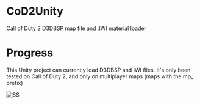 # CoD2Unity
Call of Duty 2 D3DBSP map file and .IWI material loader

# Progress
This Unity project can currently load D3DBSP and IWI files. It's only been tested on Call of Duty 2, and only on multiplayer maps (maps with the mp_ prefix)

![SS](https://puu.sh/kkKCK/b41982bffc.jpg)
